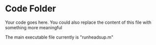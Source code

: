 # Code Folder 

Your code goes here. You could also replace the content of this file with something more meaningful

The main executable file currently is "runheadsup.m"